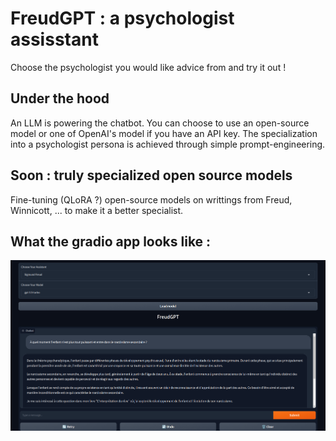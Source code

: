 # FreudGPT : a psychologist assisstant 

Choose the psychologist you would like advice from and try it out !

## Under the hood
An LLM is powering the chatbot. You can choose to use an open-source model or one of OpenAI's model if you have an API key.
The specialization into a psychologist persona is achieved through simple prompt-engineering.

## Soon : truly specialized open source models
Fine-tuning (QLoRA ?) open-source models on writtings from Freud, Winnicott, ... to make it a better specialist.


## What the gradio app looks like : 
![Alt app_preview](img/example_Freud.png)
